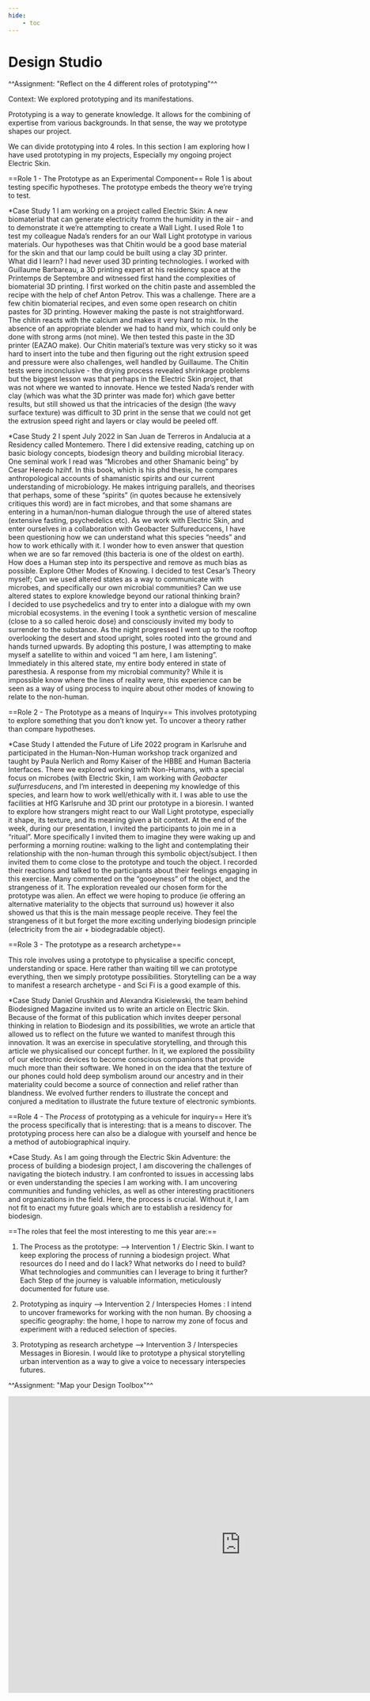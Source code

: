 ```yaml
---
hide:
    - toc
---
```


# Design Studio

^^Assignment: "Reflect on the 4 different roles of prototyping"^^

Context: We explored prototyping and its manifestations.

Prototyping is a way to generate knowledge. It allows for the combining of expertise from various backgrounds. In that sense, the way we prototype shapes our project.

We can divide prototyping into 4 roles. In this section I am exploring how I have used prototyping in my projects, Especially my ongoing project Electric Skin.


==Role 1 - The Prototype as an Experimental Component==
Role 1 is about testing specific hypotheses. The prototype embeds the theory we’re trying to test.

*Case Study 1
I am working on a project called Electric Skin: A new biomaterial that can generate electricity fromm the humidity in the air - and to demonstrate it we’re attempting to create a Wall Light. I used Role 1 to test my colleague Nada’s renders for an our Wall Light prototype in various materials. Our hypotheses was that Chitin would be a good base material for the skin and that our lamp could be built using a clay 3D printer.  
What did I learn? I had never used 3D printing technologies. I worked with Guillaume Barbareau,  a 3D printing expert at his residency space at the Printemps de Septembre and witnessed first hand the complexities of biomaterial 3D printing.  I first worked on the chitin paste and assembled the recipe with the help of chef Anton Petrov. This was a challenge. There are a few chitin biomaterial recipes, and even some open research on chitin pastes for 3D printing. However making the paste is not straightforward. The chitin reacts with the calcium and makes it very hard to mix. In the absence of an appropriate blender we had to hand mix, which could only be done with strong arms (not mine).
We then tested this paste in the 3D printer (EAZAO make). Our Chitin material’s texture was very sticky so it was hard to insert into the tube and then figuring out the right extrusion speed and pressure were also challenges, well handled by Guillaume.
The Chitin tests were inconclusive - the drying process revealed shrinkage problems but the biggest lesson was that perhaps in the Electric Skin project, that was not where we wanted to innovate.
Hence we tested Nada’s render with clay (which was what the 3D printer was made for) which gave better results, but still showed us that the intricacies of the design (the wavy surface texture) was difficult to 3D print in the sense that we could not get the extrusion speed right and layers or clay would be peeled off.

*Case Study 2
I spent July 2022 in San Juan de Terreros in Andalucia at a Residency called Montemero. There I did extensive reading, catching up on basic biology concepts, biodesign theory and building microbial literacy. One seminal work I read was “Microbes and other Shamanic being” by Cesar Heredo hzihf. In this book, which is his phd thesis, he compares anthropological accounts of shamanistic spirits and our current understanding of microbiology. He makes intriguing parallels, and theorises that perhaps, some of these “spirits” (in quotes because he extensively critiques this word) are in fact microbes, and that some shamans are entering in a human/non-human dialogue through the use of altered states (extensive fasting, psychedelics etc). As we work with Electric Skin, and enter ourselves in a collaboration with Geobacter Sulfureduccens, I have been questioning how we can understand what this species “needs” and how to work ethically with it. I wonder how to even answer that question when we are so far removed (this bacteria is one of the oldest on earth). How does a Human step into its perspective and remove as much bias as possible. Explore Other Modes of Knowing. I decided to test Cesar’s Theory myself; Can we used altered states as a way to communicate with microbes, and specifically our own microbial communities? Can we use altered states to explore knowledge beyond our rational thinking brain?  
I decided to use psychedelics and try to enter into a dialogue with my own microbial ecosystems.  in the evening  I took a synthetic version of mescaline (close to a so called heroic dose) and   consciously invited my body to surrender to the substance. As the night progressed I went up to the rooftop overlooking the desert and stood upright, soles rooted into the ground and hands turned upwards. By adopting this posture, I was attempting to make myself a satellite to within and voiced “I am here, I am listening”. Immediately in this altered state, my entire body entered in state of paresthesia.  A response from my microbial community? While it is impossible know where the lines of reality were, this experience can be seen as a way of using process to inquire about other modes of knowing to relate to the non-human.



==Role 2 - The Prototype as a means of Inquiry==
This involves prototyping to explore something that you don’t know yet. To uncover a theory rather than compare hypotheses.

 *Case Study
I attended the Future of Life 2022 program in Karlsruhe and participated in the Human-Non-Human workshop track organized and taught by Paula Nerlich and Romy Kaiser of the HBBE and Human Bacteria Interfaces. There we explored working with Non-Humans, with a special focus on microbes (with Electric Skin, I am working with *Geobacter sulfurresducens*, and I’m interested in deepening my knowledge of this species, and learn how to work well/ethically with it. I was able to use the facilities at HfG Karlsruhe and 3D print our prototype in a bioresin. I wanted to explore how strangers might react to our Wall Light prototype, especially it shape, its texture, and its meaning given a bit context. At the end of the week, during our presentation, I invited the participants to join me in a “ritual”. More specifically I invited them to imagine they were waking up and performing a morning routine: walking to the light and contemplating their relationship with the non-human through this symbolic object/subject. I then invited them to come close to the prototype and touch the object.
I recorded their reactions and talked to the participants about their feelings engaging in this exercise. Many commented on the “gooeyness” of the object, and the strangeness of it. The exploration revealed our chosen form for the prototype was alien. An effect we were hoping to produce (ie offering an alternative materiality to the objects that surround us) however it also showed us that this is the main message people receive. They feel the strangeness of it but forget the more exciting underlying biodesign principle (electricity from the air + biodegradable object).



==Role 3 - The prototype as a research archetype==

This role involves using a prototype to physicalise a specific concept, understanding or space.  Here rather than waiting till we can prototype everything, then we simply prototype possibilities. Storytelling can be a way to manifest a research archetype - and Sci Fi is a good example of this.

*Case Study
Daniel Grushkin and Alexandra Kisielewski, the team behind Biodesigned Magazine invited us to write an article on Electric Skin. Because of the format of this publication which invites deeper personal thinking in relation to Biodesign and its possibilities, we wrote an article that allowed us to reflect on the future we wanted to manifest through this innovation. It was an exercise in speculative storytelling, and through this article we physicalised our concept further. In it, we explored the possibility of our electronic devices to become conscious companions that provide much more than their software. We honed in on the idea that the texture of our phones could hold deep symbolism around our ancestry and in their  materiality could become a source of connection and relief rather than blandness. We evolved further renders to illustrate the concept and conjured a meditation to illustrate the future texture of electronic symbionts.

==Role 4 - The *Process* of prototyping as a vehicule for inquiry==
Here it’s the process specifically that is interesting: that is a means to discover. The prototyping process here can also be a dialogue with yourself and hence be a method of autobiographical inquiry.

*Case Study.
As I am going through the Electric Skin Adventure: the process of building a biodesign project, I am discovering the challenges of navigating the biotech industry. I am confronted to issues in accessing labs or even understanding the species I am working with. I am uncovering communities and funding vehicles, as well as other interesting practitioners and organizations in the field. Here, the process is crucial. Without it, I am not fit to enact my future goals which are to establish a residency for biodesign.  



==The roles that feel the most interesting to me this year are:==

1. The Process as the prototype: —-> Intervention 1 / Electric Skin. I want to keep exploring the process of running a biodesign project. What resources do I need and do I lack? What networks do I need to build? What technologies and communities can I leverage to bring it further? Each Step of the journey is valuable information, meticulously documented for future use.

2. Prototyping as inquiry  —> Intervention 2 / Interspecies Homes : I intend to uncover frameworks for working with the non human. By choosing a specific geography: the home, I hope to narrow my zone of focus and experiment with a reduced selection of species.

3. Prototyping as research archetype —> Intervention 3 / Interspecies Messages in Bioresin. I would like to prototype a physical storytelling  urban intervention as a way to give a voice to necessary interspecies futures.





^^Assignment: "Map your Design Toolbox"^^

<iframe src="https://embed.kumu.io/047b584306a065ee9def761b37a5be9b" width="940" height="600" frameborder="0"></iframe>
